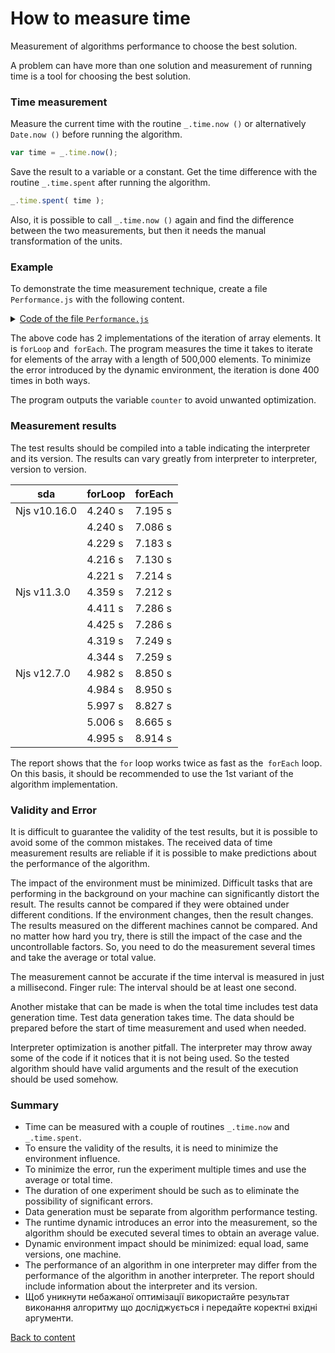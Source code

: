 # How to measure time

Measurement of algorithms performance to choose the best solution.

A problem can have more than one solution and measurement of running time is a tool for choosing the best solution.

### Time measurement

Measure the current time with the routine `_.time.now ()` or alternatively `Date.now ()` before running the algorithm.

``` js
var time = _.time.now();
```

Save the result to a variable or a constant. Get the time difference with the routine `_.time.spent` after running the algorithm.

```js
_.time.spent( time );
```

Also, it is possible to call `_.time.now ()` again and find the difference between the two measurements, but then it needs the manual transformation of the units.

### Example

To demonstrate the time measurement technique, create a file `Performance.js` with the following content.

<details>
<summary><u>Code of the file <code>Performance.js</code></u></summary>

``` js
let _ = require( 'wTools' );
let times = 400;
let size = 500000;
let array = new U8x( size );

var counter = 0;
var time = _.time.now();
for( let i = times ; i > 0; i-- )
var result = forLoop( array, () => counter += 1 );
console.log( `For loop took ${_.time.spent( time )} on Njs ${process.version}` );
console.info( `Output ${counter} to avoid unwanted optimization` );

var counter = 0;
var time = _.time.now();
for( let i = times ; i > 0; i-- )
var result = forEach( array, () => counter += 1 );
console.log( `For each took ${_.time.spent( time )} on Njs ${process.version}` );
console.info( `Output ${counter} to avoid unwanted optimization` );

function forLoop( src, onEach )
{
  for( let k = 0 ; k < src.length ; k++ )
  onEach( src[ k ], k, src );
  return src
}

function forEach( src, onEach )
{
  src.forEach( ( e, k, src ) => onEach( e, k, src ) );
  return src;
}

```

</details>

The above code has 2 implementations of the iteration of array elements. It is `forLoop` and` forEach`. The program measures the time it takes to iterate for elements of the array with a length of 500,000 elements. To minimize the error introduced by the dynamic environment, the iteration is done 400 times in both ways.

The program outputs the variable `counter` to avoid unwanted optimization.

### Measurement results

The test results should be compiled into a table indicating the interpreter and its version. The results can vary greatly from interpreter to interpreter, version to version.

| sda          | forLoop | forEach |
|--------------|---------|---------|
| Njs v10.16.0 | 4.240 s | 7.195 s |
|              | 4.240 s | 7.086 s |
|              | 4.229 s | 7.183 s |
|              | 4.216 s | 7.130 s |
|              | 4.221 s | 7.214 s |
| Njs v11.3.0  | 4.359 s | 7.212 s |
|              | 4.411 s | 7.286 s |
|              | 4.425 s | 7.286 s |
|              | 4.319 s | 7.249 s |
|              | 4.344 s | 7.259 s |
| Njs v12.7.0  | 4.982 s | 8.850 s |
|              | 4.984 s | 8.950 s |
|              | 5.997 s | 8.827 s |
|              | 5.006 s | 8.665 s |
|              | 4.995 s | 8.914 s |

The report shows that the `for` loop works twice as fast as the` forEach` loop. On this basis, it should be recommended to use the 1st variant of the algorithm implementation.

### Validity and Error

It is difficult to guarantee the validity of the test results, but it is possible to avoid some of the common mistakes. The received data of time measurement results are reliable if it is possible to make predictions about the performance of the algorithm.

The impact of the environment must be minimized. Difficult tasks that are performing in the background on your machine can significantly distort the result. The results cannot be compared if they were obtained under different conditions. If the environment changes, then the result changes. The results measured on the different machines cannot be compared. And no matter how hard you try, there is still the impact of the case and the uncontrollable factors. So, you need to do the measurement several times and take the average or total value.

The measurement cannot be accurate if the time interval is measured in just a millisecond. Finger rule: The interval should be at least one second.

Another mistake that can be made is when the total time includes  test data generation time. Test data generation takes time. The data should be prepared before the start of time measurement and used when needed.

Interpreter optimization is another pitfall. The interpreter may throw away some of the code if it notices that it is not being used. So the tested algorithm should have valid arguments and the result of the execution should be used somehow.

### Summary

- Time can be measured with a couple of routines `_.time.now` and `_.time.spent`.
- To ensure the validity of the results, it is need to minimize the environment influence.
- To minimize the error, run the experiment multiple times and use the average or total time.
- The duration of one experiment should be such as to eliminate the possibility of significant errors.
- Data generation must be separate from algorithm performance testing.
- The runtime dynamic introduces an error into the measurement, so the algorithm should be executed several times to obtain an average value.
- Dynamic environment impact should be minimized: equal load, same versions, one machine.
- The performance of an algorithm in one interpreter may differ from the performance of the algorithm in another interpreter. The report should include information about the interpreter and its version.
- Щоб уникнути небажаної оптимізації використайте результат виконання алгоритму що досліджується і передайте коректні вхідні аргументи.

[Back to content](../README.md#Tutorials)
